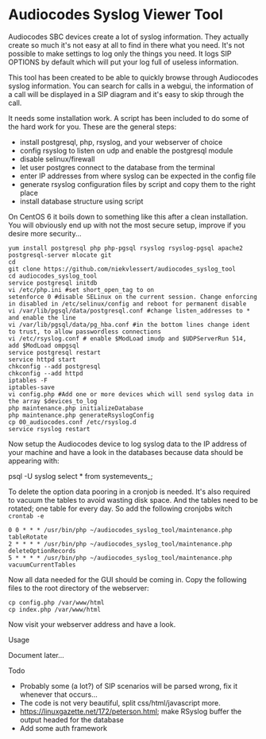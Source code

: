 # Audiocodes Syslog Viewer Tool

Audiocodes SBC devices create a lot of syslog information. They actually create so much it's not easy at all to find in there what you need. It's not possible to make settings to log only the things you need. It logs SIP OPTIONS by default which will put your log full of useless information.

This tool has been created to be able to quickly browse through Audiocodes syslog information. You can search for calls in a webgui, the information of a call will be displayed in a SIP diagram and it's easy to skip through the call.

It needs some installation work. A script has been included to do some of the hard work for you. These are the general steps:

- install postgresql, php, rsyslog, and your webserver of choice
- config rsyslog to listen on udp and enable the postgresql module
- disable selinux/firewall
- let user postgres connect to the database from the terminal
- enter IP addresses from where syslog can be expected in the config file
- generate rsyslog configuration files by script and copy them to the right place
- install database structure using script

On CentOS 6 it boils down to something like this after a clean installation. You will obviously end up with not the most secure setup, improve if you desire more security...

```
yum install postgresql php php-pgsql rsyslog rsyslog-pgsql apache2 postgresql-server mlocate git
cd
git clone https://github.com/niekvlessert/audiocodes_syslog_tool
cd audiocodes_syslog_tool
service postgresql initdb
vi /etc/php.ini #set short_open_tag to on
setenforce 0 #disable SELinux on the current session. Change enforcing in disabled in /etc/selinux/config and reboot for permanent disable
vi /var/lib/pgsql/data/postgresql.conf #change listen_addresses to * and enable the line
vi /var/lib/pgsql/data/pg_hba.conf #in the bottom lines change ident to trust, to allow passwordless connections
vi /etc/rsyslog.conf # enable $ModLoad imudp and $UDPServerRun 514, add $ModLoad ompgsql
service postgresql restart
service httpd start
chkconfig --add postgresql
chkconfig --add httpd
iptables -F
iptables-save
vi config.php #Add one or more devices which will send syslog data in the array $devices_to_log
php maintenance.php initializeDatabase
php maintenance.php generateRsyslogConfig
cp 00_audiocodes.conf /etc/rsyslog.d
service rsyslog restart
```

Now setup the Audiocodes device to log syslog data to the IP address of your machine and have a look in the databases because data should be appearing with:

psql -U syslog
select * from systemevents_<devicename>;

To delete the option data pooring in a cronjob is needed. It's also required to vacuum the tables to avoid wasting disk space. And the tables need to be rotated; one table for every day.
So add the following cronjobs witch `crontab -e`
```
0 0 * * * /usr/bin/php ~/audiocodes_syslog_tool/maintenance.php tableRotate
2 * * * * /usr/bin/php ~/audiocodes_syslog_tool/maintenance.php deleteOptionRecords
5 * * * * /usr/bin/php ~/audiocodes_syslog_tool/maintenance.php vacuumCurrentTables
```
Now all data needed for the GUI should be coming in. Copy the following files to the root directory of the webserver:
```
cp config.php /var/www/html
cp index.php /var/www/html
```
Now visit your webserver address and have a look.

Usage

Document later...

Todo

- Probably some (a lot?) of SIP scenarios will be parsed wrong, fix it whenever that occurs...
- The code is not very beautiful, split css/html/javascript more.
- https://linuxgazette.net/172/peterson.html; make RSyslog buffer the output headed for the database
- Add some auth framework
